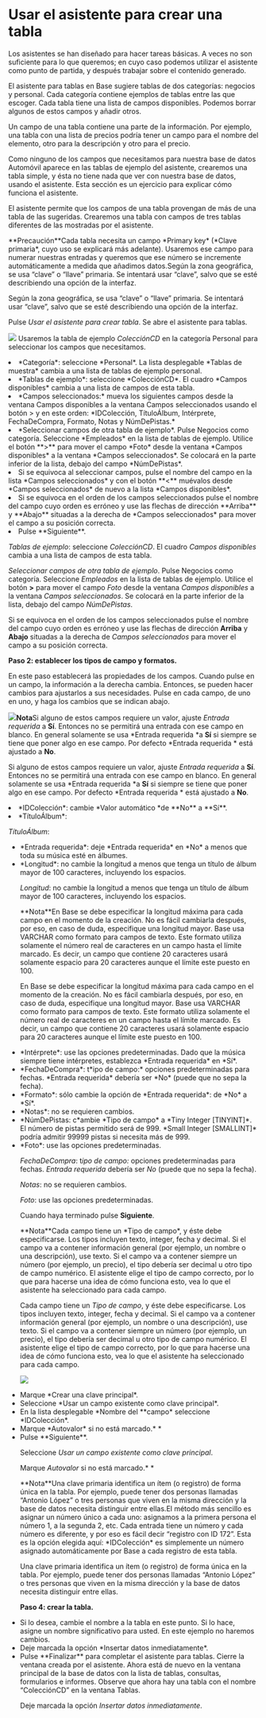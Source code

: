 
# Usar el asistente para crear una tabla

Los asistentes se han diseñado para hacer tareas básicas. A veces no son suficiente para lo que queremos; en cuyo caso podemos utilizar el asistente como punto de partida, y después trabajar sobre el contenido generado.

El asistente para tablas en Base sugiere tablas de dos categorías: negocios y personal. Cada categoría contiene ejemplos de tablas entre las que escoger. Cada tabla tiene una lista de campos disponibles. Podemos borrar algunos de estos campos y añadir otros.

Un campo de una tabla contiene una parte de la información. Por ejemplo, una tabla con una lista de precios podría tener un campo para el nombre del elemento, otro para la descripción y otro para el precio.

Como ninguno de los campos que necesitamos para nuestra base de datos Automóvil aparece en las tablas de ejemplo del asistente, crearemos una tabla simple, y ésta no tiene nada que ver con nuestra base de datos, usando el asistente. Esta sección es un ejercicio para explicar cómo funciona el asistente.

El asistente permite que los campos de una tabla provengan de más de una tabla de las sugeridas. Crearemos una tabla con campos de tres tablas diferentes de las mostradas por el asistente.
<td width="16%" bgcolor="#ffd320">**Precaución**</td><td width="84%" valign="top">Cada tabla necesita un campo *Primary key* (*Clave primaria*, cuyo uso se explicará más adelante). Usaremos ese campo para numerar nuestras entradas y queremos que ese número se incremente automáticamente a medida que añadimos datos.Según la zona geográfica, se usa “clave” o “llave” primaria. Se intentará usar “clave”, salvo que se esté describiendo una opción de la interfaz.</td>



Según la zona geográfica, se usa “clave” o “llave” primaria. Se intentará usar “clave”, salvo que se esté describiendo una opción de la interfaz.

Pulse *Usar el asistente para crear tabla*. Se abre el asistente para tablas.

![](img/SeleccionarCampos.png)
Usaremos la tabla de ejemplo *ColecciónCD* en la categoría Personal para seleccionar los campos que necesitamos.

<li value="1">
*Categoría*: seleccione *Personal*. La lista desplegable *Tablas de muestra* cambia a una lista de tablas de ejemplo personal.
</li>
<li>
*Tablas de ejemplo*: seleccione *ColecciónCD*. El cuadro *Campos disponibles* cambia a una lista de campos de esta tabla.
</li>
<li>
*Campos seleccionados:* mueva los siguientes campos desde la ventana Campos disponibles a la ventana Campos seleccionados usando el botón &gt; y en este orden: *IDColección, TítuloÁlbum, Intérprete, FechaDeCompra, Formato, Notas y NúmDePistas.*
</li>
<li>
*Seleccionar campos de otra tabla de ejemplo*. Pulse Negocios como categoría. Seleccione *Empleados* en la lista de tablas de ejemplo. Utilice el botón **&gt;** para mover el campo *Foto* desde la ventana *Campos disponibles* a la ventana *Campos seleccionados*. Se colocará en la parte inferior de la lista, debajo del campo *NúmDePistas*.
</li>
<li>
Si se equivoca al seleccionar campos, pulse el nombre del campo en la lista *Campos seleccionados* y con el botón **&lt;** muévalos desde *Campos seleccionados* de nuevo a la lista *Campos disponibles*.
</li>
<li>
Si se equivoca en el orden de los campos seleccionados pulse el nombre del campo cuyo orden es erróneo y use las flechas de dirección **Arriba** y **Abajo** situadas a la derecha de *Campos seleccionados* para mover el campo a su posición correcta.
</li>
<li>
Pulse **Siguiente**.
</li>

*Tablas de ejemplo*: seleccione *ColecciónCD*. El cuadro *Campos disponibles* cambia a una lista de campos de esta tabla.

*Seleccionar campos de otra tabla de ejemplo*. Pulse Negocios como categoría. Seleccione *Empleados* en la lista de tablas de ejemplo. Utilice el botón **&gt;** para mover el campo *Foto* desde la ventana *Campos disponibles* a la ventana *Campos seleccionados*. Se colocará en la parte inferior de la lista, debajo del campo *NúmDePistas*.

Si se equivoca en el orden de los campos seleccionados pulse el nombre del campo cuyo orden es erróneo y use las flechas de dirección **Arriba** y **Abajo** situadas a la derecha de *Campos seleccionados* para mover el campo a su posición correcta.



**Paso 2: establecer los tipos de campo y formatos.**

En este paso establecerá las propiedades de los campos. Cuando pulse en un campo, la información a la derecha cambia. Entonces, se pueden hacer cambios para ajustarlos a sus necesidades. Pulse en cada campo, de uno en uno, y haga los cambios que se indican abajo.

![](img/TiposdeCampoyFormato.png)<td width="14%" bgcolor="#94bd5e">**Nota**</td><td width="86%" valign="top">Si alguno de estos campos requiere un valor, ajuste *Entrada requerida* a **Sí**. Entonces no se permitirá una entrada con ese campo en blanco. En general solamente se usa *Entrada requerida *a **Sí** si siempre se tiene que poner algo en ese campo. Por defecto *Entrada requerida * está ajustado a **No**.</td>

Si alguno de estos campos requiere un valor, ajuste *Entrada requerida* a **Sí**. Entonces no se permitirá una entrada con ese campo en blanco. En general solamente se usa *Entrada requerida *a **Sí** si siempre se tiene que poner algo en ese campo. Por defecto *Entrada requerida * está ajustado a **No**.

<li>
*IDColección*: cambie *Valor automático *de **No** a **Sí**.
</li>
<li>
*TítuloÁlbum*:
</li>

*TítuloÁlbum*:

<li style="list-style-type: none;">
<ul>
<li>
*Entrada requerida*: deje *Entrada requerida* en *No* a menos que toda su música esté en álbumes.
</li>
<li>
*Longitud*: no cambie la longitud a menos que tenga un título de álbum mayor de 100 caracteres, incluyendo los espacios.
</li>

*Longitud*: no cambie la longitud a menos que tenga un título de álbum mayor de 100 caracteres, incluyendo los espacios.
<td width="15%" bgcolor="#94bd5e">**Nota**</td><td width="85%" valign="top">En Base se debe especificar la longitud máxima para cada campo en el momento de la creación. No es fácil cambiarla después, por eso, en caso de duda, especifique una longitud mayor. Base usa VARCHAR como formato para campos de texto. Este formato utiliza solamente el número real de caracteres en un campo hasta el límite marcado. Es decir, un campo que contiene 20 caracteres usará solamente espacio para 20 caracteres aunque el límite este puesto en 100.</td>

En Base se debe especificar la longitud máxima para cada campo en el momento de la creación. No es fácil cambiarla después, por eso, en caso de duda, especifique una longitud mayor. Base usa VARCHAR como formato para campos de texto. Este formato utiliza solamente el número real de caracteres en un campo hasta el límite marcado. Es decir, un campo que contiene 20 caracteres usará solamente espacio para 20 caracteres aunque el límite este puesto en 100.

<li value="1">
*Intérprete*: use las opciones predeterminadas. Dado que la música siempre tiene intérpretes, establezca *Entrada requerida* en *Sí*.
</li>
<li>
*FechaDeCompra*: t*ipo de campo:* opciones predeterminadas para fechas. *Entrada requerida* debería ser *No* (puede que no sepa la fecha).
</li>
<li>
*Formato*: sólo cambie la opción de *Entrada requerida*: de *No* a *Sí*.
</li>
<li>
*Notas*: no se requieren cambios.
</li>
<li>
*NúmDePistas: c*ambie *Tipo de campo* a *Tiny Integer [TINYINT]*. El número de pistas permitido será de 999. *Small Integer [SMALLINT]* podría admitir 99999 pistas si necesita más de 999.
</li>
<li>
*Foto*: use las opciones predeterminadas.
</li>

*FechaDeCompra*: t*ipo de campo:* opciones predeterminadas para fechas. *Entrada requerida* debería ser *No* (puede que no sepa la fecha).

*Notas*: no se requieren cambios.

*Foto*: use las opciones predeterminadas.

Cuando haya terminado pulse **Siguiente**.
<td width="15%" bgcolor="#94bd5e">**Nota**</td><td width="85%" valign="top">Cada campo tiene un *Tipo de campo*, y éste debe especificarse. Los tipos incluyen texto, integer, fecha y decimal. Si el campo va a contener información general (por ejemplo, un nombre o una descripción), use texto. Si el campo va a contener siempre un número (por ejemplo, un precio), el tipo debería ser decimal u otro tipo de campo numérico. El asistente elige el tipo de campo correcto, por lo que para hacerse una idea de cómo funciona esto, vea lo que el asistente ha seleccionado para cada campo.</td>

Cada campo tiene un *Tipo de campo*, y éste debe especificarse. Los tipos incluyen texto, integer, fecha y decimal. Si el campo va a contener información general (por ejemplo, un nombre o una descripción), use texto. Si el campo va a contener siempre un número (por ejemplo, un precio), el tipo debería ser decimal u otro tipo de campo numérico. El asistente elige el tipo de campo correcto, por lo que para hacerse una idea de cómo funciona esto, vea lo que el asistente ha seleccionado para cada campo.

![](img/Asistente_de_tablas_323.png)
<li>
Marque *Crear una clave principal*.
</li>
<li>
Seleccione *Usar un campo existente como clave principal*.
</li>
<li>
En la lista desplegable *Nombre del **campo* seleccione *IDColección*.
</li>
<li>
Marque *Autovalor* si no está marcado.* *
</li>
<li>
Pulse **Siguiente**.
</li>

Seleccione *Usar un campo existente como clave principal*.

Marque *Autovalor* si no está marcado.* *
<td width="15%" bgcolor="#94bd5e">**Nota**</td><td width="85%" valign="top">Una clave primaria identifica un ítem (o registro) de forma única en la tabla. Por ejemplo, puede tener dos personas llamadas “Antonio López” o tres personas que viven en la misma dirección y la base de datos necesita distinguir entre ellas.El método más sencillo es asignar un número único a cada uno: asignamos a la primera persona el número 1, a la segunda 2, etc. Cada entrada tiene un número y cada número es diferente, y por eso es fácil decir “registro con ID 172”. Esta es la opción elegida aquí: *IDColección* es simplemente un número asignado automáticamente por Base a cada registro de esta tabla.</td>

Una clave primaria identifica un ítem (o registro) de forma única en la tabla. Por ejemplo, puede tener dos personas llamadas “Antonio López” o tres personas que viven en la misma dirección y la base de datos necesita distinguir entre ellas.

**Paso 4: crear la tabla.**

<li value="1">
Si lo desea, cambie el nombre a la tabla en este punto. Si lo hace, asigne un nombre significativo para usted. En este ejemplo no haremos cambios.
</li>
<li>
Deje marcada la opción *Insertar datos inmediatamente*.
</li>
<li>
Pulse **Finalizar** para completar el asistente para tablas. Cierre la ventana creada por el asistente. Ahora está de nuevo en la ventana principal de la base de datos con la lista de tablas, consultas, formularios e informes. Observe que ahora hay una tabla con el nombre “ColecciónCD” en la ventana Tablas.
</li>

Deje marcada la opción *Insertar datos inmediatamente*.

